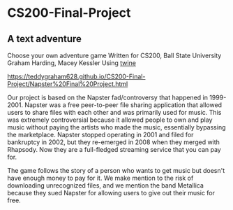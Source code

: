 # CS200-Final-Project

## A text adventure

Choose your own adventure game
Written for CS200, Ball State University
Graham Harding, Macey Kessler
Using [twine](http://twinery.org)


https://teddygraham628.github.io/CS200-Final-Project/Napster%20Final%20Project.html  

Our project is based on the Napster fad/controversy that happened in 1999-2001. Napster was a free peer-to-peer file sharing application that allowed users to share files with each other and was primarily used for music. This was extremely controversial because it allowed people to own and play music without paying the artists who made the music, essentially bypassing the marketplace. Napster stopped operating in 2001 and filed for bankruptcy in 2002, but they re-emerged in 2008 when they merged with Rhapsody. Now they are a full-fledged streaming service that you can pay for.

The game follows the story of a person who wants to get music but doesn't have enough money to pay for it. We make mention to the risk of downloading unrecognized files, and we mention the band Metallica because they sued Napster for allowing users to give out their music for free.
